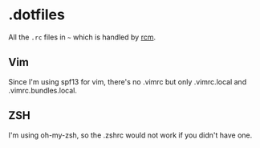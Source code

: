# .dotfiles
All the `.rc` files in `~` which is handled by [rcm](https://github.com/thoughtbot/rcm).

## Vim
Since I'm using spf13 for vim, there's no .vimrc but only .vimrc.local and .vimrc.bundles.local.

## ZSH
I'm using oh-my-zsh, so the .zshrc would not work if you didn't have one.
